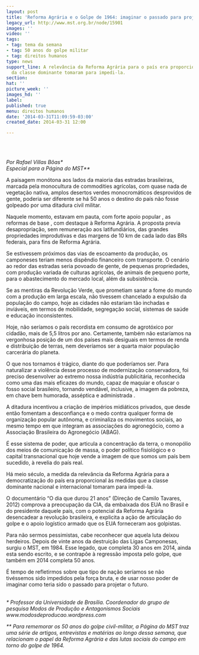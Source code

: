 ```yaml
---
layout: post
title: 'Reforma Agrária e o Golpe de 1964: imaginar o passado para projetar o futuro'
legacy_url: http://www.mst.org.br/node/15901
images: ''
video: ''
tags:
- tag: tema da semana
- tag: 50 anos do golpe militar
- tag: direitos humanos
type: news
support_line: A relevância da Reforma Agrária para o país era proporcional às medidas
  da classe dominante tomaram para impedi-la.
section: 
hat: ''
picture_week: ''
images_hd: ''
label: 
published: true
menu: direitos humanos
date: '2014-03-31T11:09:59-03:00'
created_date: 2014-03-31 12:00

---
```

<p><br>&nbsp;</p><p><em>Por Rafael Villas Bôas*<br>Especial para a Página do MST**<br></em></p><p>A paisagem monótona aos lados da maioria das estradas brasileiras, marcada pela monocultura de commodities agrícolas, com quase nada de vegetação nativa, amplos desertos verdes monocromáticos desprovidos de gente, poderia ser diferente se há 50 anos o destino do país não fosse golpeado por uma ditadura civil militar.</p><p>Naquele momento, estavam em pauta, com forte apoio popular , as reformas de base , com destaque à Reforma Agrária. A proposta previa desapropriação, sem remuneração aos latifundiários, das grandes propriedades improdutivas e das margens de 10 km de cada lado das BRs federais, para fins de Reforma Agrária.</p><p>Se estivessem próximos das vias de escoamento da produção, os camponeses teriam menos dispêndio financeiro com transporte. O cenário ao redor das estradas seria povoado de gente, de pequenas propriedades, com produção variada de culturas agrícolas, de animais de pequeno porte, para o abastecimento do mercado local, além da subsistência.</p><p>Se as mentiras da Revolução Verde, que prometiam sanar a fome do mundo com a produção em larga escala, não tivessem chancelado a expulsão da população do campo, hoje as cidades não estariam tão inchadas e inviáveis, em termos de mobilidade, segregação social, sistemas de saúde e educação inconsistentes.</p><p>Hoje, não seríamos o país recordista em consumo de agrotóxico por cidadão, mais de 5,5 litros por ano. Certamente, também não estaríamos na vergonhosa posição de um dos países mais desiguais em termos de renda e distribuição de terras, nem deveríamos ser a quarta maior população carcerária do planeta.</p><p>O que nos tornamos é trágico, diante do que poderíamos ser. Para naturalizar a violência desse processo de modernização conservadora, foi preciso desenvolver ao extremo nossa indústria publicitária, reconhecida como uma das mais eficazes do mundo, capaz de maquiar e ofuscar o fosso social brasileiro, tornando vendável, inclusive, a imagem da pobreza, em chave bem humorada, asséptica e administrada .</p><p>A ditadura incentivou a criação de impérios midiáticos privados, que desde então fomentam a desconfiança e o medo contra qualquer forma de organização popular autônoma, e criminaliza os movimentos sociais, ao mesmo tempo em que integram as associações do agronegócio, como a Associação Brasileira do Agronegócio (ABAG).</p><p>É esse sistema de poder, que articula a concentração da terra, o monopólio dos meios de comunicação de massa, o poder político fisiológico e o capital transnacional que hoje vende a imagem de que somos um país bem sucedido, à revelia do país real.</p><p>Há meio século, a medida da relevância da Reforma Agrária para a democratização do país era proporcional às medidas que a classe dominante nacional e internacional tomaram para impedi-la.&nbsp;</p><p>O documentário “O dia que durou 21 anos” (Direção de Camilo Tavares, 2012) comprova a preocupação da CIA, da embaixada dos EUA no Brasil e do presidente daquele país, com o potencial da Reforma Agrária desencadear a revolução brasileira, e explicita a ação de articulação do golpe e o apoio logístico armado que os EUA forneceram aos golpistas.</p><p>Para não sermos pessimistas, cabe reconhecer que aquela luta deixou herdeiros. Depois de vinte anos da destruição das Ligas Camponesas, surgiu o MST, em 1984. Esse legado, que completa 30 anos em 2014, ainda esta sendo escrito, e se contrapõe à regressão imposta pelo golpe, que também em 2014 completa 50 anos.</p><p>É tempo de refletirmos sobre que tipo de nação seríamos se não tivéssemos sido impedidos pela força bruta, e de usar nosso poder de imaginar como teria sido o passado para projetar o futuro.</p><p><br><em>*&nbsp;Professor da Universidade de Brasília. Coordenador do grupo de pesquisa Modos de Produção e Antagonismos Sociais www.modosdeproducao.wordpress.com</em></p><p><em>** Para rememorar os 50 anos do golpe civil-militar, a Página do MST traz uma série de artigos, entrevistas e matérias ao longo dessa semana, que relacionam o papel da Reforma Agrária e das lutas sociais do campo em torno do golpe de 1964. &nbsp;</em></p><div><em><br></em></div><div>&nbsp;</div>
